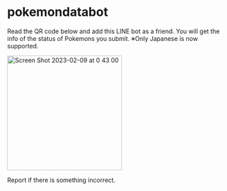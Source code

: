 # pokemondatabot

Read the QR code below and add this LINE bot as a friend.
You will get the info of the status of Pokemons you submit.
※Only Japanese is now supported.

<img width="265" alt="Screen Shot 2023-02-09 at 0 43 00" src="https://user-images.githubusercontent.com/69415488/217579094-01e684e4-6734-4366-ad38-1ca35f006520.png">

Report if there is something incorrect.